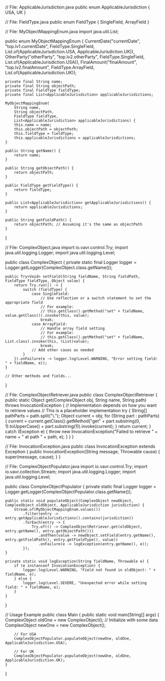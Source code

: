 // File: ApplicableJurisdiction.java
public enum ApplicableJurisdiction {
USA,
UK
}

// File: FieldType.java
public enum FieldType {
SingleField,
ArrayField
}

// File: MyObjectMappingEnum.java
import java.util.List;

public enum MyObjectMappingEnum {
CurrentDate("currentDate", "top.lv1.currentDate", FieldType.SingleField, List.of(ApplicableJurisdiction.USA, ApplicableJurisdiction.UK)),
OtherParty("otherParty", "top.lv2.otherParty", FieldType.SingleField, List.of(ApplicableJurisdiction.USA)),
FinalAmount("finalAmount", "top.lv2.finalAmount", FieldType.ArrayField, List.of(ApplicableJurisdiction.UK));

    private final String name;
    private final String objectPath;
    private final FieldType fieldType;
    private final List<ApplicableJurisdiction> applicableJurisdictions;

    MyObjectMappingEnum(
        String name,
        String objectPath,
        FieldType fieldType,
        List<ApplicableJurisdiction> applicableJurisdictions) {
        this.name = name;
        this.objectPath = objectPath;
        this.fieldType = fieldType;
        this.applicableJurisdictions = applicableJurisdictions;
    }

    public String getName() {
        return name;
    }

    public String getObjectPath() {
        return objectPath;
    }

    public FieldType getFieldType() {
        return fieldType;
    }

    public List<ApplicableJurisdiction> getApplicableJurisdictions() {
        return applicableJurisdictions;
    }

    public String getFieldPath() {
        return objectPath; // Assuming it's the same as objectPath
    }
}

// File: ComplexObject.java
import io.vavr.control.Try;
import java.util.logging.Logger;
import java.util.logging.Level;

public class ComplexObject {
private static final Logger logger = Logger.getLogger(ComplexObject.class.getName());

    public Try<Void> setField(String fieldName, String fieldPath, FieldType fieldType, Object value) {
        return Try.run(() -> {
            switch (fieldType) {
                case SingleField:
                    // Use reflection or a switch statement to set the appropriate field
                    // For example:
                    // this.getClass().getMethod("set" + fieldName, value.getClass()).invoke(this, value);
                    break;
                case ArrayField:
                    // Handle array field setting
                    // For example:
                    // this.getClass().getMethod("set" + fieldName, List.class).invoke(this, (List)value);
                    break;
                // Add other cases as needed
            }
        }).onFailure(e -> logger.log(Level.WARNING, "Error setting field: " + fieldName, e));
    }
    
    // Other methods and fields...
}

// File: ComplexObjectRetriever.java
public class ComplexObjectRetriever {
public static Object get(ComplexObject obj, String name, String path) throws InvocationException {
// Implementation depends on how you want to retrieve values
// This is a placeholder implementation
try {
String[] pathParts = path.split("\\.");
Object current = obj;
for (String part : pathParts) {
current = current.getClass().getMethod("get" + part.substring(0, 1).toUpperCase() + part.substring(1)).invoke(current);
}
return current;
} catch (Exception e) {
throw new InvocationException("Failed to retrieve " + name + " at path " + path, e);
}
}
}

// File: InvocationException.java
public class InvocationException extends Exception {
public InvocationException(String message, Throwable cause) {
super(message, cause);
}
}

// File: ComplexObjectPopulator.java
import io.vavr.control.Try;
import io.vavr.collection.Stream;
import java.util.logging.Logger;
import java.util.logging.Level;

public class ComplexObjectPopulator {
private static final Logger logger = Logger.getLogger(ComplexObjectPopulator.class.getName());

    public static void populateObject(ComplexObject newObject, ComplexObject oldObject, ApplicableJurisdiction jurisdiction) {
        Stream.of(MyObjectMappingEnum.values())
            .filter(entry -> entry.getApplicableJurisdictions().contains(jurisdiction))
            .forEach(entry -> {
                Try.of(() -> ComplexObjectRetriever.get(oldObject, entry.getName(), entry.getObjectPath()))
                   .andThen(value -> newObject.setField(entry.getName(), entry.getFieldPath(), entry.getFieldType(), value))
                   .onFailure(e -> logException(entry.getName(), e));
            });
    }

    private static void logException(String fieldName, Throwable e) {
        if (e instanceof InvocationException) {
            logger.log(Level.WARNING, "Field not found in oldObject: " + fieldName, e);
        } else {
            logger.log(Level.SEVERE, "Unexpected error while setting field: " + fieldName, e);
        }
    }
}

// Usage Example
public class Main {
public static void main(String[] args) {
ComplexObject oldOne = new ComplexObject(); // Initialize with some data
ComplexObject newOne = new ComplexObject();

        // For USA
        ComplexObjectPopulator.populateObject(newOne, oldOne, ApplicableJurisdiction.USA);

        // For UK
        ComplexObjectPopulator.populateObject(newOne, oldOne, ApplicableJurisdiction.UK);
    }
}